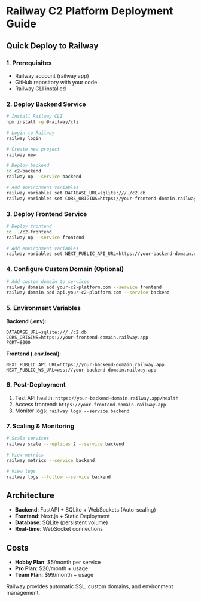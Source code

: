 # Railway C2 Platform Deployment Guide

## Quick Deploy to Railway

### 1. Prerequisites
- Railway account (railway.app)
- GitHub repository with your code
- Railway CLI installed

### 2. Deploy Backend Service

```bash
# Install Railway CLI
npm install -g @railway/cli

# Login to Railway
railway login

# Create new project
railway new

# Deploy backend
cd c2-backend
railway up --service backend

# Add environment variables
railway variables set DATABASE_URL=sqlite:///./c2.db
railway variables set CORS_ORIGINS=https://your-frontend-domain.railway.app
```

### 3. Deploy Frontend Service

```bash
# Deploy frontend
cd ../c2-frontend
railway up --service frontend

# Add environment variables
railway variables set NEXT_PUBLIC_API_URL=https://your-backend-domain.railway.app
```

### 4. Configure Custom Domain (Optional)

```bash
# Add custom domain to services
railway domain add your-c2-platform.com --service frontend
railway domain add api.your-c2-platform.com --service backend
```

### 5. Environment Variables

**Backend (.env)**:
```
DATABASE_URL=sqlite:///./c2.db
CORS_ORIGINS=https://your-frontend-domain.railway.app
PORT=8000
```

**Frontend (.env.local)**:
```
NEXT_PUBLIC_API_URL=https://your-backend-domain.railway.app
NEXT_PUBLIC_WS_URL=wss://your-backend-domain.railway.app
```

### 6. Post-Deployment

1. Test API health: `https://your-backend-domain.railway.app/health`
2. Access frontend: `https://your-frontend-domain.railway.app`
3. Monitor logs: `railway logs --service backend`

### 7. Scaling & Monitoring

```bash
# Scale services
railway scale --replicas 2 --service backend

# View metrics
railway metrics --service backend

# View logs
railway logs --follow --service backend
```

## Architecture

- **Backend**: FastAPI + SQLite + WebSockets (Auto-scaling)
- **Frontend**: Next.js + Static Deployment
- **Database**: SQLite (persistent volume)
- **Real-time**: WebSocket connections

## Costs

- **Hobby Plan**: $5/month per service
- **Pro Plan**: $20/month + usage
- **Team Plan**: $99/month + usage

Railway provides automatic SSL, custom domains, and environment management.